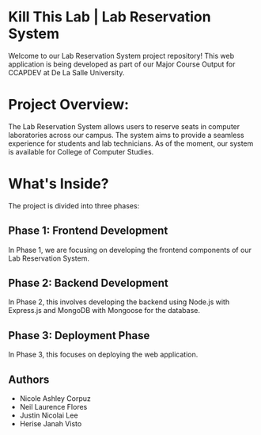 # Kill This Lab | Lab Reservation System
Welcome to our Lab Reservation System project repository! This web application is being developed as part of our Major Course Output for CCAPDEV at De La Salle University.

# Project Overview:
The Lab Reservation System allows users to reserve seats in computer laboratories across our campus. The system aims to provide a seamless experience for students and lab technicians. As of the moment, our system is available for College of Computer Studies.

# What's Inside?
The project is divided into three phases:
## Phase 1: Frontend Development
In Phase 1, we are focusing on developing the frontend components of our Lab Reservation System. 
## Phase 2: Backend Development
In Phase 2, this involves developing the backend using Node.js with Express.js and MongoDB with Mongoose for the database.
## Phase 3: Deployment Phase
In Phase 3, this focuses on deploying the web application.

## Authors
- Nicole Ashley Corpuz
- Neil Laurence Flores
- Justin Nicolai Lee
- Herise Janah Visto

